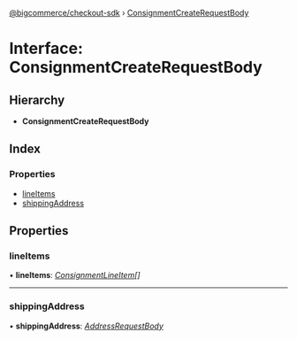 [@bigcommerce/checkout-sdk](../README.md) › [ConsignmentCreateRequestBody](consignmentcreaterequestbody.md)

# Interface: ConsignmentCreateRequestBody

## Hierarchy

* **ConsignmentCreateRequestBody**

## Index

### Properties

* [lineItems](consignmentcreaterequestbody.md#lineitems)
* [shippingAddress](consignmentcreaterequestbody.md#shippingaddress)

## Properties

###  lineItems

• **lineItems**: *[ConsignmentLineItem](consignmentlineitem.md)[]*

___

###  shippingAddress

• **shippingAddress**: *[AddressRequestBody](addressrequestbody.md)*
